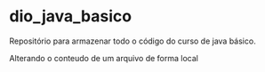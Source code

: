 # dio_java_basico
Repositório para armazenar todo o código do curso de java básico.

Alterando o conteudo de um arquivo de forma local
